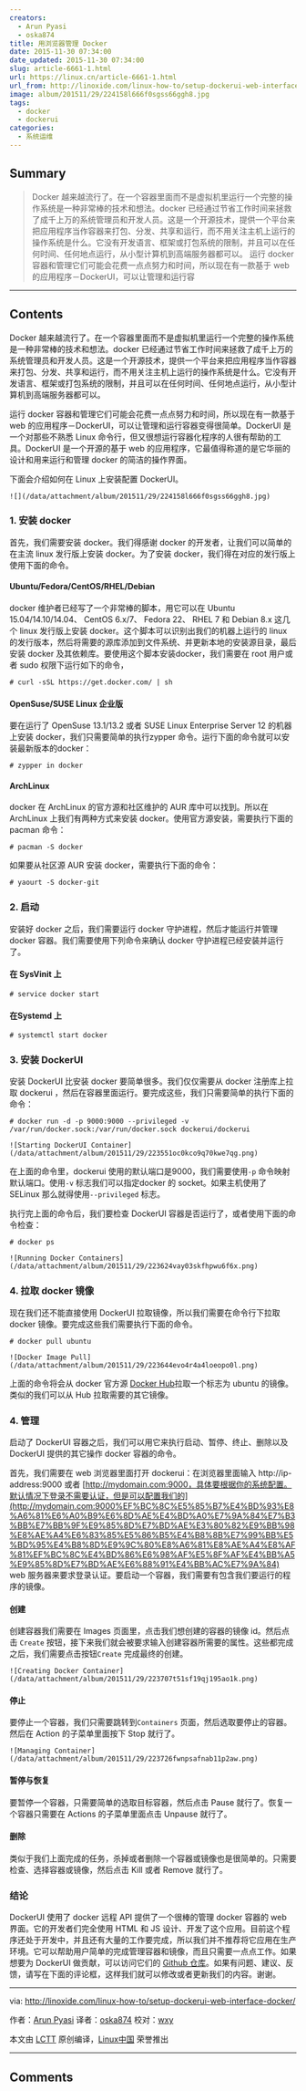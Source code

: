 ```yaml
---
creators:
  - Arun Pyasi
  - oska874
title: 用浏览器管理 Docker
date: 2015-11-30 07:34:00
date_updated: 2015-11-30 07:34:00
slug: article-6661-1.html
url: https://linux.cn/article-6661-1.html
url_from: http://linoxide.com/linux-how-to/setup-dockerui-web-interface-docker/
image: album/201511/29/224158l666f0sgss66ggh8.jpg
tags:
  - docker
  - dockerui
categories:
  - 系统运维
---
```


## Summary

> Docker 越来越流行了。在一个容器里面而不是虚拟机里运行一个完整的操作系统是一种非常棒的技术和想法。docker 已经通过节省工作时间来拯救了成千上万的系统管理员和开发人员。这是一个开源技术，提供一个平台来把应用程序当作容器来打包、分发、共享和运行，而不用关注主机上运行的操作系统是什么。它没有开发语言、框架或打包系统的限制，并且可以在任何时间、任何地点运行，从小型计算机到高端服务器都可以。 运行 docker 容器和管理它们可能会花费一点点努力和时间，所以现在有一款基于 web 的应用程序－DockerUI，可以让管理和运行容

***

<!-- more -->

## Contents

Docker 越来越流行了。在一个容器里面而不是虚拟机里运行一个完整的操作系统是一种非常棒的技术和想法。docker 已经通过节省工作时间来拯救了成千上万的系统管理员和开发人员。这是一个开源技术，提供一个平台来把应用程序当作容器来打包、分发、共享和运行，而不用关注主机上运行的操作系统是什么。它没有开发语言、框架或打包系统的限制，并且可以在任何时间、任何地点运行，从小型计算机到高端服务器都可以。

运行 docker 容器和管理它们可能会花费一点点努力和时间，所以现在有一款基于 web 的应用程序－DockerUI，可以让管理和运行容器变得很简单。DockerUI 是一个对那些不熟悉 Linux 命令行，但又很想运行容器化程序的人很有帮助的工具。DockerUI 是一个开源的基于 web 的应用程序，它最值得称道的是它华丽的设计和用来运行和管理 docker 的简洁的操作界面。

下面会介绍如何在 Linux 上安装配置 DockerUI。

`![](/data/attachment/album/201511/29/224158l666f0sgss66ggh8.jpg)`

### 1. 安装 docker

首先，我们需要安装 docker。我们得感谢 docker 的开发者，让我们可以简单的在主流 linux 发行版上安装 docker。为了安装 docker，我们得在对应的发行版上使用下面的命令。

#### Ubuntu/Fedora/CentOS/RHEL/Debian

docker 维护者已经写了一个非常棒的脚本，用它可以在 Ubuntu 15.04/14.10/14.04、 CentOS 6.x/7、 Fedora 22、 RHEL 7 和 Debian 8.x 这几个 linux 发行版上安装 docker。这个脚本可以识别出我们的机器上运行的 linux 的发行版本，然后将需要的源库添加到文件系统、并更新本地的安装源目录，最后安装 docker 及其依赖库。要使用这个脚本安装docker，我们需要在 root 用户或者 sudo 权限下运行如下的命令，

```shell
# curl -sSL https://get.docker.com/ | sh
```

#### OpenSuse/SUSE Linux 企业版

要在运行了 OpenSuse 13.1/13.2 或者 SUSE Linux Enterprise Server 12 的机器上安装 docker，我们只需要简单的执行zypper 命令。运行下面的命令就可以安装最新版本的docker：

```shell
# zypper in docker
```

#### ArchLinux

docker 在 ArchLinux 的官方源和社区维护的 AUR 库中可以找到。所以在 ArchLinux 上我们有两种方式来安装 docker。使用官方源安装，需要执行下面的 pacman 命令：

```shell
# pacman -S docker
```

如果要从社区源 AUR 安装 docker，需要执行下面的命令：

```shell
# yaourt -S docker-git
```

### 2. 启动

安装好 docker 之后，我们需要运行 docker 守护进程，然后才能运行并管理 docker 容器。我们需要使用下列命令来确认 docker 守护进程已经安装并运行了。

#### 在 SysVinit 上

```shell
# service docker start
```

#### 在Systemd 上

```shell
# systemctl start docker
```

### 3. 安装 DockerUI

安装 DockerUI 比安装 docker 要简单很多。我们仅仅需要从 docker 注册库上拉取 dockerui ，然后在容器里面运行。要完成这些，我们只需要简单的执行下面的命令：

```shell
# docker run -d -p 9000:9000 --privileged -v /var/run/docker.sock:/var/run/docker.sock dockerui/dockerui
```

`![Starting DockerUI Container](/data/attachment/album/201511/29/223551oc0kco9q70kwe7qg.png)`

在上面的命令里，dockerui 使用的默认端口是9000，我们需要使用`-p` 命令映射默认端口。使用`-v` 标志我们可以指定docker 的 socket。如果主机使用了 SELinux 那么就得使用`--privileged` 标志。

执行完上面的命令后，我们要检查 DockerUI 容器是否运行了，或者使用下面的命令检查：

```shell
# docker ps
```

`![Running Docker Containers](/data/attachment/album/201511/29/223624vay03skfhpwu6f6x.png)`

### 4. 拉取 docker 镜像

现在我们还不能直接使用 DockerUI 拉取镜像，所以我们需要在命令行下拉取 docker 镜像。要完成这些我们需要执行下面的命令。

```shell
# docker pull ubuntu
```

`![Docker Image Pull](/data/attachment/album/201511/29/223644evo4r4a4loeopo0l.png)`

上面的命令将会从 docker 官方源 [Docker Hub](https://hub.docker.com/)拉取一个标志为 ubuntu 的镜像。类似的我们可以从 Hub 拉取需要的其它镜像。

### 4. 管理

启动了 DockerUI 容器之后，我们可以用它来执行启动、暂停、终止、删除以及 DockerUI 提供的其它操作 docker 容器的命令。

首先，我们需要在 web 浏览器里面打开 dockerui：在浏览器里面输入 http://ip-address:9000 或者 [http://mydomain.com:9000，具体要根据你的系统配置。默认情况下登录不需要认证，但是可以配置我们的](http://mydomain.com:9000%EF%BC%8C%E5%85%B7%E4%BD%93%E8%A6%81%E6%A0%B9%E6%8D%AE%E4%BD%A0%E7%9A%84%E7%B3%BB%E7%BB%9F%E9%85%8D%E7%BD%AE%E3%80%82%E9%BB%98%E8%AE%A4%E6%83%85%E5%86%B5%E4%B8%8B%E7%99%BB%E5%BD%95%E4%B8%8D%E9%9C%80%E8%A6%81%E8%AE%A4%E8%AF%81%EF%BC%8C%E4%BD%86%E6%98%AF%E5%8F%AF%E4%BB%A5%E9%85%8D%E7%BD%AE%E6%88%91%E4%BB%AC%E7%9A%84) web 服务器来要求登录认证。要启动一个容器，我们需要有包含我们要运行的程序的镜像。

#### 创建

创建容器我们需要在 Images 页面里，点击我们想创建的容器的镜像 id。然后点击 `Create` 按钮，接下来我们就会被要求输入创建容器所需要的属性。这些都完成之后，我们需要点击按钮`Create` 完成最终的创建。

`![Creating Docker Container](/data/attachment/album/201511/29/223707t51sf19qj195ao1k.png)`

#### 停止

要停止一个容器，我们只需要跳转到`Containers` 页面，然后选取要停止的容器。然后在 Action 的子菜单里面按下 Stop 就行了。

`![Managing Container](/data/attachment/album/201511/29/223726fwnpsafnab11p2aw.png)`

#### 暂停与恢复

要暂停一个容器，只需要简单的选取目标容器，然后点击 Pause 就行了。恢复一个容器只需要在 Actions 的子菜单里面点击 Unpause 就行了。

#### 删除

类似于我们上面完成的任务，杀掉或者删除一个容器或镜像也是很简单的。只需要检查、选择容器或镜像，然后点击 Kill 或者 Remove 就行了。

### 结论

DockerUI 使用了 docker 远程 API 提供了一个很棒的管理 docker 容器的 web 界面。它的开发者们完全使用 HTML 和 JS 设计、开发了这个应用。目前这个程序还处于开发中，并且还有大量的工作要完成，所以我们并不推荐将它应用在生产环境。它可以帮助用户简单的完成管理容器和镜像，而且只需要一点点工作。如果想要为 DockerUI 做贡献，可以访问它们的 [Github 仓库](https://github.com/crosbymichael/dockerui/)。如果有问题、建议、反馈，请写在下面的评论框，这样我们就可以修改或者更新我们的内容。谢谢。

---

via: <http://linoxide.com/linux-how-to/setup-dockerui-web-interface-docker/>

作者：[Arun Pyasi](http://linoxide.com/author/arunp/) 译者：[oska874](https://github.com/oska874) 校对：[wxy](https://github.com/wxy)

本文由 [LCTT](https://github.com/LCTT/TranslateProject) 原创编译，[Linux中国](https://linux.cn/) 荣誉推出

***

## Comments

